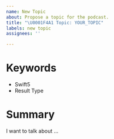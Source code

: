 ```yaml
---
name: New Topic
about: Propose a topic for the podcast.
title: "\U0001F4A1 Topic: YOUR_TOPIC"
labels: new topic
assignees: ''

---
```


# Keywords
- Swift5
- Result Type

# Summary
I want to talk about ...
